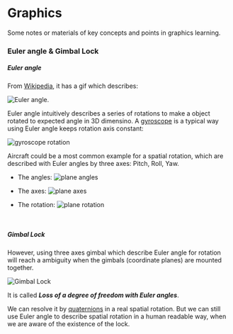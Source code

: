 # Graphics 

Some notes or materials of key concepts and points in graphics learning.

### Euler angle & Gimbal Lock

##### Euler angle

From [Wikipedia](https://en.wikipedia.org/wiki/Euler_angles), it has a gif which describes:

![Euler angle](https://upload.wikimedia.org/wikipedia/commons/thumb/8/85/Euler2a.gif/340px-Euler2a.gif).

Euler angle intuitively describes a series of rotations to make a object rotated to expected angle in 3D dimensino.
A [gyroscope](https://en.wikipedia.org/wiki/Gyroscope) is a typical way using Euler angle keeps rotation axis constant: 

![gyroscope rotation](https://upload.wikimedia.org/wikipedia/commons/d/d5/Gyroscope_operation.gif)

Aircraft could be a most common example for a spatial rotation, which are described with Euler angles by three axes: Pitch, Roll, Yaw.

- The angles:
![plane angles](https://upload.wikimedia.org/wikipedia/commons/thumb/3/30/Plane_with_ENU_embedded_axes.svg/440px-Plane_with_ENU_embedded_axes.svg.png)

- The axes:
![plane axes](https://upload.wikimedia.org/wikipedia/commons/thumb/c/c1/Yaw_Axis_Corrected.svg/500px-Yaw_Axis_Corrected.svg.png)

- The rotation:
![plane rotation](./assets/aircraft.gif)

<br />

##### Gimbal Lock

However, using three axes gimbal which describe Euler angle for rotation will reach a ambiguity when the gimbals (coordinate planes) are mounted together.

![Gimbal Lock](https://upload.wikimedia.org/wikipedia/commons/5/5a/Gimbal_3_axes_rotation.gif)

It is called _**Loss of a degree of freedom with Euler angles**_.

We can resolve it by [quaternions](https://en.wikipedia.org/wiki/Quaternions_and_spatial_rotation) in a real spatial rotation. 
But we can still use Euler angle to describe spatial rotation in a human readable way, when we are aware of the existence of the lock.
